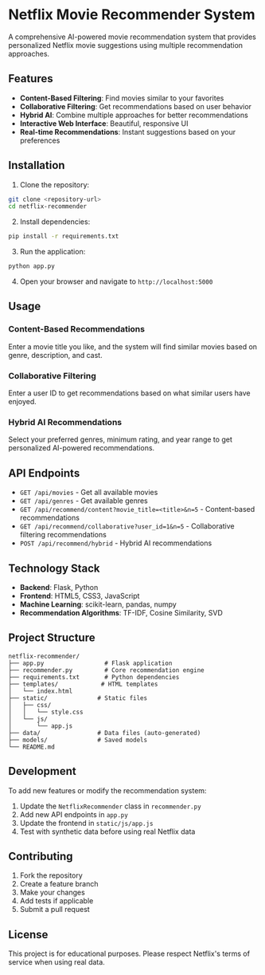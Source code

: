 # Netflix Movie Recommender System

A comprehensive AI-powered movie recommendation system that provides personalized Netflix movie suggestions using multiple recommendation approaches.

## Features

- **Content-Based Filtering**: Find movies similar to your favorites
- **Collaborative Filtering**: Get recommendations based on user behavior
- **Hybrid AI**: Combine multiple approaches for better recommendations
- **Interactive Web Interface**: Beautiful, responsive UI
- **Real-time Recommendations**: Instant suggestions based on your preferences

## Installation

1. Clone the repository:
```bash
git clone <repository-url>
cd netflix-recommender
```

2. Install dependencies:
```bash
pip install -r requirements.txt
```

3. Run the application:
```bash
python app.py
```

4. Open your browser and navigate to `http://localhost:5000`

## Usage

### Content-Based Recommendations
Enter a movie title you like, and the system will find similar movies based on genre, description, and cast.

### Collaborative Filtering
Enter a user ID to get recommendations based on what similar users have enjoyed.

### Hybrid AI Recommendations
Select your preferred genres, minimum rating, and year range to get personalized AI-powered recommendations.

## API Endpoints

- `GET /api/movies` - Get all available movies
- `GET /api/genres` - Get available genres
- `GET /api/recommend/content?movie_title=<title>&n=5` - Content-based recommendations
- `GET /api/recommend/collaborative?user_id=1&n=5` - Collaborative filtering recommendations
- `POST /api/recommend/hybrid` - Hybrid AI recommendations

## Technology Stack

- **Backend**: Flask, Python
- **Frontend**: HTML5, CSS3, JavaScript
- **Machine Learning**: scikit-learn, pandas, numpy
- **Recommendation Algorithms**: TF-IDF, Cosine Similarity, SVD

## Project Structure

```
netflix-recommender/
├── app.py                 # Flask application
├── recommender.py         # Core recommendation engine
├── requirements.txt       # Python dependencies
├── templates/            # HTML templates
│   └── index.html
├── static/              # Static files
│   ├── css/
│   │   └── style.css
│   └── js/
│       └── app.js
├── data/                # Data files (auto-generated)
├── models/              # Saved models
└── README.md
```

## Development

To add new features or modify the recommendation system:

1. Update the `NetflixRecommender` class in `recommender.py`
2. Add new API endpoints in `app.py`
3. Update the frontend in `static/js/app.js`
4. Test with synthetic data before using real Netflix data

## Contributing

1. Fork the repository
2. Create a feature branch
3. Make your changes
4. Add tests if applicable
5. Submit a pull request

## License

This project is for educational purposes. Please respect Netflix's terms of service when using real data.